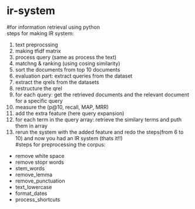 # ir-system
#for information retrieval using python<br>
steps for making IR system:<br>
1. text preprocssing <br>
2. making tfidf matrix<br>
3. process query (same as process the text)<br>
4. matchng & ranking (using cosing similarity)<br>
5. sort the documents from top 10 documents<br>
6. evaluation part: extract queries from the dataset<br>
7. extract the qrels from the datasets<br>
8. restructure the qrel <br>
9. for each query: get the retrieved documents and the relevant document for a specific query <br>
10. measure the (p@10, recall, MAP, MRR)<br>
11. add the extra feature (here query expansion)<br>
12. for each term in the query array: retrieve the similary terms and puth them in array<br>
13. rerun the system with the added feature and redo the steps(from 6 to 10)
and now you had an IR system (thats it!!)<br>
#steps for preprocessing the corpus:<br>
* remove white space <br>
* remove stopr words<br>
* stem_words <br>
* remove_lemma <br>
* remove_punctuation <br>
* text_lowercase <br>
* format_dates <br>
* process_shortcuts <br>




